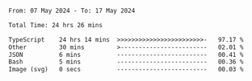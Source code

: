 
<!--START_SECTION:waka-->

```txt
From: 07 May 2024 - To: 17 May 2024

Total Time: 24 hrs 26 mins

TypeScript    24 hrs 14 mins  >>>>>>>>>>>>>>>>>>>>>>>>-   97.17 %
Other         30 mins         >------------------------   02.01 %
JSON          6 mins          -------------------------   00.41 %
Bash          5 mins          -------------------------   00.36 %
Image (svg)   0 secs          -------------------------   00.03 %
```

<!--END_SECTION:waka-->

<!--

### Hi there 👋
**Iam-cesar/Iam-cesar** is a ✨ _special_ ✨ repository because its `README.md` (this file) appears on your GitHub profile.

Here are some ideas to get you started:

- 🔭 I’m currently working on ...
- 🌱 I’m currently learning ...
- 👯 I’m looking to collaborate on ...
- 🤔 I’m looking for help with ...
- 💬 Ask me about ...
- 📫 How to reach me: ...
- 😄 Pronouns: ...
- ⚡ Fun fact: ...
-->

